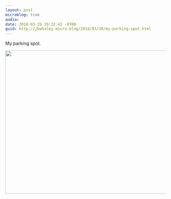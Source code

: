 ```yaml
---
layout: post
microblog: true
audio: 
date: 2018-03-29 19:32:42 -0700
guid: http://jbwhaley.micro.blog/2018/03/30/my-parking-spot.html
---
```

My parking spot.

<img src="http://www.jarrodwhaley.com/uploads/2018/12e26d9c9d.jpg" width="600" height="450" />
